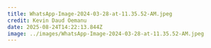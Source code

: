 ```yaml
---
title: WhatsApp-Image-2024-03-28-at-11.35.52-AM.jpeg
credit: Kevin Daud Oemanu
date: 2025-08-24T14:22:13.844Z
image: ../images/WhatsApp-Image-2024-03-28-at-11.35.52-AM.jpeg
---
```


